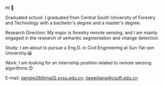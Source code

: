 Hi 👋

Graduated school: I graduated from Central South University of Forestry and Technology with a bachelor's degree and a master's degree.

Research Direction: My major is forestry remote sensing, and I am mainly engaged in the research of semantic segmentation and change detection.

Study: I am about to pursue a Eng.D. in Civil Engineering at Sun Yat-sen University.😀

Work: I am looking for an internship position related to remote sensing algorithms.😊

E-mail: jiangjw26@mail2.sysu.edu.cn; jiaweijiang@csuft.edu.cn
